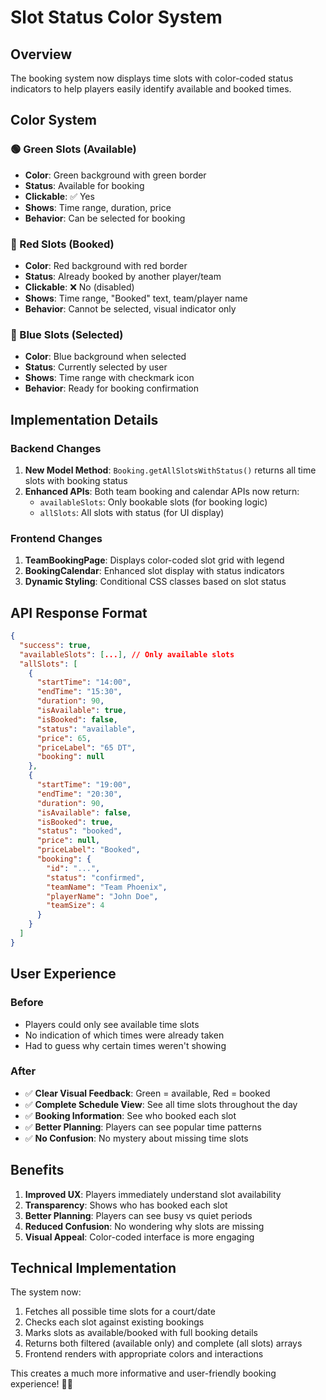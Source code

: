 # Slot Status Color System

## Overview
The booking system now displays time slots with color-coded status indicators to help players easily identify available and booked times.

## Color System

### 🟢 Green Slots (Available)
- **Color**: Green background with green border
- **Status**: Available for booking
- **Clickable**: ✅ Yes
- **Shows**: Time range, duration, price
- **Behavior**: Can be selected for booking

### 🔴 Red Slots (Booked)
- **Color**: Red background with red border  
- **Status**: Already booked by another player/team
- **Clickable**: ❌ No (disabled)
- **Shows**: Time range, "Booked" text, team/player name
- **Behavior**: Cannot be selected, visual indicator only

### 🔵 Blue Slots (Selected)
- **Color**: Blue background when selected
- **Status**: Currently selected by user
- **Shows**: Time range with checkmark icon
- **Behavior**: Ready for booking confirmation

## Implementation Details

### Backend Changes
1. **New Model Method**: `Booking.getAllSlotsWithStatus()` returns all time slots with booking status
2. **Enhanced APIs**: Both team booking and calendar APIs now return:
   - `availableSlots`: Only bookable slots (for booking logic)
   - `allSlots`: All slots with status (for UI display)

### Frontend Changes
1. **TeamBookingPage**: Displays color-coded slot grid with legend
2. **BookingCalendar**: Enhanced slot display with status indicators
3. **Dynamic Styling**: Conditional CSS classes based on slot status

## API Response Format

```json
{
  "success": true,
  "availableSlots": [...], // Only available slots
  "allSlots": [
    {
      "startTime": "14:00",
      "endTime": "15:30", 
      "duration": 90,
      "isAvailable": true,
      "isBooked": false,
      "status": "available",
      "price": 65,
      "priceLabel": "65 DT",
      "booking": null
    },
    {
      "startTime": "19:00",
      "endTime": "20:30",
      "duration": 90, 
      "isAvailable": false,
      "isBooked": true,
      "status": "booked",
      "price": null,
      "priceLabel": "Booked",
      "booking": {
        "id": "...",
        "status": "confirmed",
        "teamName": "Team Phoenix",
        "playerName": "John Doe",
        "teamSize": 4
      }
    }
  ]
}
```

## User Experience

### Before
- Players could only see available time slots
- No indication of which times were already taken
- Had to guess why certain times weren't showing

### After  
- ✅ **Clear Visual Feedback**: Green = available, Red = booked
- ✅ **Complete Schedule View**: See all time slots throughout the day
- ✅ **Booking Information**: See who booked each slot
- ✅ **Better Planning**: Players can see popular time patterns
- ✅ **No Confusion**: No mystery about missing time slots

## Benefits

1. **Improved UX**: Players immediately understand slot availability
2. **Transparency**: Shows who has booked each slot
3. **Better Planning**: Players can see busy vs quiet periods
4. **Reduced Confusion**: No wondering why slots are missing
5. **Visual Appeal**: Color-coded interface is more engaging

## Technical Implementation

The system now:
1. Fetches all possible time slots for a court/date
2. Checks each slot against existing bookings  
3. Marks slots as available/booked with full booking details
4. Returns both filtered (available only) and complete (all slots) arrays
5. Frontend renders with appropriate colors and interactions

This creates a much more informative and user-friendly booking experience! 🎨✨
